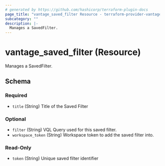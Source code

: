 ```yaml
---
# generated by https://github.com/hashicorp/terraform-plugin-docs
page_title: "vantage_saved_filter Resource - terraform-provider-vantage"
subcategory: ""
description: |-
  Manages a SavedFilter.
---
```


# vantage_saved_filter (Resource)

Manages a SavedFilter.



<!-- schema generated by tfplugindocs -->
## Schema

### Required

- `title` (String) Title of the Saved Filter

### Optional

- `filter` (String) VQL Query used for this saved filter.
- `workspace_token` (String) Workspace token to add the saved filter into.

### Read-Only

- `token` (String) Unique saved filter identifier


